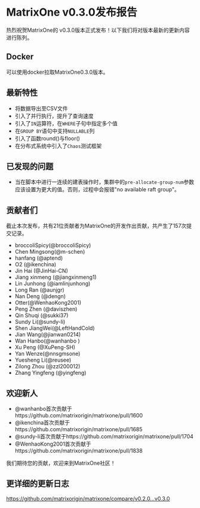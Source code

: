 # **MatrixOne v0.3.0发布报告**

热烈祝贺MatrixOne的 v0.3.0版本正式发布！以下我们将对版本最新的更新内容进行陈列。

## Docker
可以使用docker拉取MatrixOne0.3.0版本。

## 最新特性
- 将数据导出至CSV文件
- 引入了并行执行，提升了查询速度
- 引入了`IN`运算符，在`WHERE`子句中指定多个值
- 在`GROUP BY`语句中支持`NULLABLE`列
- 引入了函数round()与floor()
- 在分布式系统中引入了`Chaos`测试框架


## 已发现的问题

- 当在脚本中进行一连续的建表操作时，集群中的`pre-allocate-group-num`参数应该设置为更大的值。否则，过程中会报错"no available raft group"。  

## 贡献者们

截止本次发布，共有21位贡献者为MatrixOne的开发作出贡献，共产生了157次提交记录。

- broccoliSpicy(@broccoliSpicy)
- Chen Mingsong(@m-schen)
- hanfang (@aptend)
- O2 (@ikenchina)
- Jin Hai (@JinHai-CN)
- Jiang xinmeng (@jiangxinmeng1)
- Lin Junhong (@iamlinjunhong)
- Long Ran (@aunjgr)
- Nan Deng (@dengn)
- Otter(@WenhaoKong2001)
- Peng Zhen (@daviszhen)
- Qin Shuqi (@sukki37)
- Sundy Li(@sundy-li)
- Shen JiangWei(@LeftHandCold)
- Jian Wang(@jianwan0214)
- Wan Hanbo(@wanhanbo )
- Xu Peng (@XuPeng-SH)
- Yan Wenze(@nnsgmsone)
- Yuesheng Li(@reusee)
- Zilong Zhou (@zzl200012)
- Zhang Yingfeng (@yingfeng)

## 欢迎新人
* @wanhanbo首次贡献于https://github.com/matrixorigin/matrixone/pull/1600
* @ikenchina首次贡献于https://github.com/matrixorigin/matrixone/pull/1685
* @sundy-li首次贡献于https://github.com/matrixorigin/matrixone/pull/1704
* @WenhaoKong2001首次贡献于https://github.com/matrixorigin/matrixone/pull/1838

我们期待您的贡献，欢迎来到MatrixOne社区！

## 更详细的更新日志

https://github.com/matrixorigin/matrixone/compare/v0.2.0...v0.3.0

